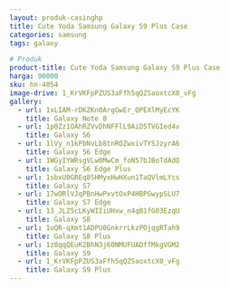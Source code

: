 ```yaml
---
layout: produk-casinghp
title: Cute Yoda Samsung Galaxy S9 Plus Case
categories: samsung
tags: galaxy

# Produk
product-title: Cute Yoda Samsung Galaxy S9 Plus Case
harga: 90000
sku: hn-4054
image-drive: 1_KrVKFpPZUS3aFfh5qQZSaoxtcX0_vFg
gallery:
  - url: 1xLIAM-rDKZKn0ArgGwEr_QPEXlMyEcYK
    title: Galaxy Note 8
  - url: 1p0Zz1OAhRZVvDhNFFlL9AiD5TVGIed4v
    title: Galaxy S6
  - url: 1lVy_n1kPbNvLb8tnROZwxivTYSJzyrA6
    title: Galaxy S6 Edge
  - url: 1WGyIYWRsgVLw0MwCm_foN57bJBoTdAdO
    title: Galaxy S6 Edge Plus
  - url: 1sbxU0GREq8SHMyxHwHXun1TaQVlmLYcs
    title: Galaxy S7
  - url: 17wORlVJqPBnHwPxvtOxP4HBPGwypSLU7
    title: Galaxy S7 Edge
  - url: 13_JLZ5cLKyWIIiUHxw_n4qB1fG03EzqU
    title: Galaxy S8
  - url: 1uQR-qXmt1ADPU0GnkrrLkzPOjqgRTah9
    title: Galaxy S8 Plus
  - url: 1z8qqQEuK2BhN3j60NMUFUADffMkgVGM2
    title: Galaxy S9
  - url: 1_KrVKFpPZUS3aFfh5qQZSaoxtcX0_vFg
    title: Galaxy S9 Plus
---
```

